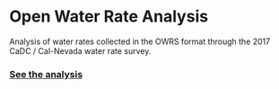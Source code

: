 # Open Water Rate Analysis
Analysis of water rates collected in the OWRS format through the 2017 CaDC / Cal-Nevada water rate survey.

### [See the analysis](owrs_analysis.md) 
